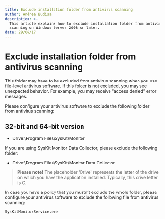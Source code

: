 ```yaml
---
title: Exclude installation folder from antivirus scanning
author: Andrea Budisa
description: >-
  This article explains how to exclude installation folder from antivirus
  scanning on Windows Server 2008 or later.
date: 29/06/17
---
```


# Exclude installation folder from antivirus scanning

This folder may have to be excluded from antivirus scanning when you use file-level antivirus software. If this folder is not excluded, you may see unexpected behavior. For example, you may receive “access denied” error messages.

Please configure your antivirus software to exclude the following folder from antivirus scanning:

## 32-bit and 64-bit version

* Drive:\Program Files\SysKit\Monitor

If you are using SysKit Monitor Data Collector, please exclude the following folder:

* Drive:\Program Files\SysKit\Monitor Data Collector

> **Please note!** The placeholder 'Drive' represents the letter of the drive on which you have the application installed. Typically, this drive letter is C.

In case you have a policy that you mustn’t exclude the whole folder, please configure your antivirus software to exclude the following file from antivirus scanning:

`SysKitMonitorService.exe`


